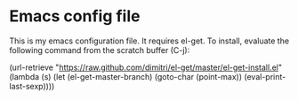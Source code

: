 Emacs config file 
=================

This is my emacs configuration file.
It requires el-get. To install, evaluate the following command from the 
scratch buffer (C-j): 

(url-retrieve
 "https://raw.github.com/dimitri/el-get/master/el-get-install.el"
 (lambda (s)
   (let (el-get-master-branch)
     (goto-char (point-max))
     (eval-print-last-sexp))))